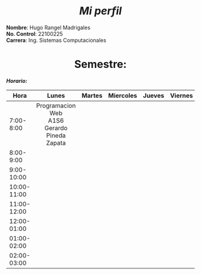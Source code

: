 # <center> ***Mi perfil***  </center>

**Nombre**: Hugo Rangel Madrigales  
**No. Control**: 22100225  
**Carrera**: Ing. Sistemas Computacionales
   
# <center> Semestre: </center>
***Horario:***

<center>

|Hora| Lunes | Martes| Miercoles |Jueves|Viernes|
|--  |:-----:| :---: | :-------: |:----:|:----: |
|7:00-8:00|Programacion Web<br> A1S6 </br> Gerardo Pineda Zapata|       |           |      |      |
|8:00-9:00|       |       |           |      |       |
|9:00-10:00|       |       |           |      |       |
|10:00-11:00|       |       |           |      |       |
|11:00-12:00|       |       |           |      |       |
|12:00-01:00|       |       |           |      |       |
|01:00-02:00|       |       |           |      |       |
|02:00-03:00|       |       |           |      |       |

</center>

